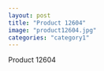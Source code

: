 ```yaml
---
layout: post
title: "Product 12604"
image: "product12604.jpg"
categories: "category1"
---
```

Product 12604
